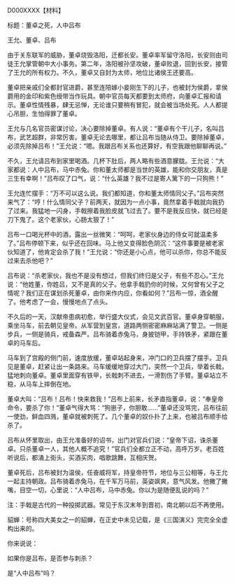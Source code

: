 D000XXXX【材料】

标题：董卓之死，人中吕布

王允、董卓、吕布



由于关东联军的威胁，董卓烧毁洛阳，迁都长安。董卓率军留守洛阳，长安则由司徒王允掌管朝中大小事务。第二年，洛阳被孙坚攻破，董卓败退，回到长安，接管了王允的所有权力。不久，董卓又自封为太师，地位比诸侯王还要高。

董卓把亲戚们全都封官进爵，甚至连陪嫁小妾刚生下的儿子，也被封为侯爵，拿侯爵用的金印和紫色绶带当作玩具。朝中官员每天都要到太师府，向董卓汇报和请示。董卓性情残暴，肆无忌惮，无论谁只要稍有冒犯，就会被当场处死。人人都提心吊胆，生怕得罪了董卓。

王允与几名官员密谋讨论，决心要除掉董卓。有人说：“董卓有个干儿子，名叫吕布，武艺超群，非常厉害。董卓无论去哪里，都让吕布当随从侍卫。要除掉董卓，必须先除掉吕布！”王允说：“嗯。我跟吕布关系也还算好，有空我跟他聊聊再说。”

不久，王允请吕布到家里喝酒。几杯下肚后，两人略有些酒意朦胧。王允说：“大家都说：人中吕布，马中赤兔。你和董太师都是当世的英雄，能和你交朋友，真是三生有幸啊！”吕布叹了口气，说：“什么英雄？我不过是寄人篱下的一只狗熊！”

王允连忙摆手：“万不可以这么说。我们都知道，你和董太师情同父子。”吕布突然来气了：“哼！什么情同父子？前两天，就因为一点小事，竟然拿着手戟就向我扔了过来。我猛地一闪身，手戟擦着我脸皮就飞过去了。要不是我反应快，就已经是刀下鬼了。这个老家伙，心肠太狠了！”

吕布一口喝光杯中的酒，露出一丝微笑：“呵呵，老家伙身边的侍女可就温柔多了。”吕布停顿下来，似乎还在回味。马上他又变得脸色阴沉：“这件事要是被老家伙知道了，他肯定会杀了我！”王允说：“你还是小心点，他可以杀你，你总不能反过来去杀他吧？”

吕布说：“杀老家伙，我也不是没有想过，但我们终归是父子，有些不忍心。”王允说：“他姓董，你姓吕，又不是真的父子。他拿手戟扔你的时候，又何曾有父子之情呢？我们正在谋划杀死董卓，由你来作内应，你看如何？”吕布一惊，酒全醒了。他考虑了一会，慢慢地点了点头。

不久后的一天，汉献帝患病初愈，举行盛大仪式，会见文武百官。董卓身穿朝服，乘坐马车，前去朝见皇帝。从军营到皇宫，道路两侧密密麻麻站满了警卫。一侧是步兵，一侧是骑兵，戒备森严。吕布骑着赤兔马，身披铠甲，手持铁矛，紧跟在董卓的马车后。

马车到了宫殿的侧门前，速度放缓，董卓站起身来，冲门口的卫兵摆了摆手。卫兵见是董卓，赶紧让出一条路来。马车缓缓地穿过大门，突然一个卫兵，举着长戟，猛地刺向董卓。董卓里面穿有铁甲，长戟刺不进去，一滑割伤了手臂。董卓站立不稳，从马车上摔倒在地。

董卓大叫：“吕布！吕布！快来救我！”吕布上前来，长矛直指董卓，说：“奉皇帝命令，要杀了你！”董卓气得大骂：“狗崽子，你胆敢……”董卓还没骂完，吕布往前一使劲，鲜血四溅，董卓就被刺死了。几个董卓的奴仆扑了上来，也被吕布顺手给杀了。

吕布从怀里取出，由王允准备好的诏书，出门对官兵们说：“皇帝下诏，诛杀董卓。只杀董卓一人，其他人概不追究！”官兵们全都立正不动，高呼万岁。老百姓听说后，都涌上街头，买酒买肉，唱歌跳舞，互相庆贺。

董卓死后，吕布被封为温侯，任奋威将军，持皇帝符节，地位与三公相等，与王允一起主持朝政。吕布骑着赤兔马，在千军万马前，英姿飒爽，意气风发。他撇了撇嘴，目空一切，心里说：“人中吕布，马中赤兔。你以为是随便乱说的吗？”



注：手戟是古代的一种投掷武器。常见于东汉末年到晋初，南北朝以后不再使用。

貂蝉：号称四大美女之一的貂蝉，在正史中未见记载，是《三国演义》完完全全虚构出来的。



你来说说：

如果你是吕布，是否参与刺杀？

是“人中吕布”吗？

